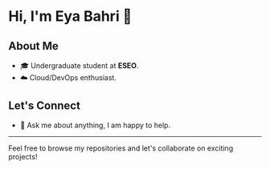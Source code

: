 # Hi, I'm Eya Bahri 👋

## About Me
- 🎓 Undergraduate student at **ESEO**.
- ☁️ Cloud/DevOps enthusiast.

## Let's Connect
- 💬 Ask me about anything, I am happy to help.
---

Feel free to browse my repositories and let's collaborate on exciting projects!
